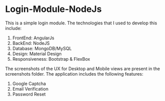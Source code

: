 # Login-Module-NodeJs

This is a simple login module. The technologies that I used to develop this include: 
1. FrontEnd: AngularJs
2. BackEnd: NodeJS
3. Database: MongoDB/MySQL
4. Design: Material Design
5. Responsiveness: Bootstrap & FlexBox

The screenshots of the UX for Desktop and Mobile views are present in the screenshots folder. The application includes the following features:
1. Google Captcha
2. Email Verification
3. Password Reset
